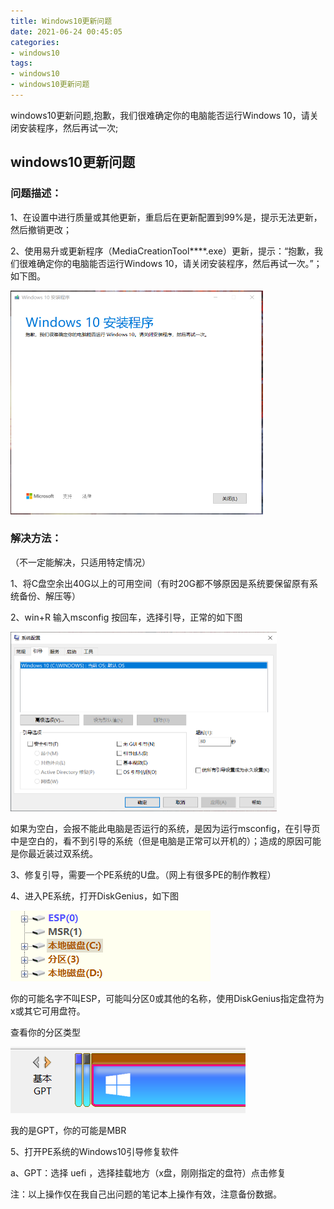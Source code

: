 ```yaml
---
title: Windows10更新问题
date: 2021-06-24 00:45:05
categories:
- windows10
tags:
- windows10
- windows10更新问题
---
```


windows10更新问题,抱歉，我们很难确定你的电脑能否运行Windows 10，请关闭安装程序，然后再试一次;

<!-- more -->

windows10更新问题
---

### 问题描述：

1、在设置中进行质量或其他更新，重启后在更新配置到99%是，提示无法更新，然后撤销更改；

2、使用易升或更新程序（MediaCreationTool****.exe）更新，提示：“抱歉，我们很难确定你的电脑能否运行Windows 10，请关闭安装程序，然后再试一次。”；如下图。

<img src="Windows10更新问题/问题截图.jpg" alt="问题截图" style="zoom:50%;" />

### 解决方法：

（不一定能解决，只适用特定情况）

1、将C盘空余出40G以上的可用空间（有时20G都不够原因是系统要保留原有系统备份、解压等）

2、win+R 输入msconfig 按回车，选择引导，正常的如下图

<img src="Windows10更新问题/windows10-2.png" alt="windows10-2" style="zoom:50%;" />

如果为空白，会报不能此电脑是否运行的系统，是因为运行msconfig，在引导页中是空白的，看不到引导的系统（但是电脑是正常可以开机的）；造成的原因可能是你最近装过双系统。

3、修复引导，需要一个PE系统的U盘。（网上有很多PE的制作教程）

4、进入PE系统，打开DiskGenius，如下图

![windows10-3](Windows10更新问题/windows10-3.png)

你的可能名字不叫ESP，可能叫分区0或其他的名称，使用DiskGenius指定盘符为x或其它可用盘符。

查看你的分区类型

![windows10-4](Windows10更新问题/windows10-4.png)

我的是GPT，你的可能是MBR

5、打开PE系统的Windows10引导修复软件

a、GPT：选择 uefi  ，选择挂载地方（x盘，刚刚指定的盘符）点击修复

注：以上操作仅在我自己出问题的笔记本上操作有效，注意备份数据。
